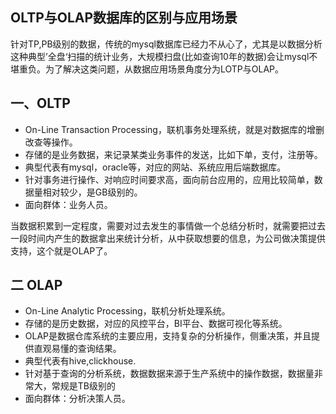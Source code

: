 ## OLTP与OLAP数据库的区别与应用场景
针对TP,PB级别的数据，传统的mysql数据库已经力不从心了，尤其是以数据分析这种典型’全盘‘扫描的统计业务，大规模扫盘(比如查询10年的数据)会让mysql不堪重负。为了解决这类问题，从数据应用场景角度分为LOTP与OLAP。

## 一、OLTP
* On-Line Transaction Processing，联机事务处理系统，就是对数据库的增删改查等操作。
* 存储的是业务数据，来记录某类业务事件的发送，比如下单，支付，注册等。
* 典型代表有mysql，oracle等，对应的网站、系统应用后端数据库。
* 针对事务进行操作、对响应时间要求高，面向前台应用的，应用比较简单，数据量相对较少，是GB级别的。
* 面向群体：业务人员。

当数据积累到一定程度，需要对过去发生的事情做一个总结分析时，就需要把过去一段时间内产生的数据拿出来统计分析，从中获取想要的信息，为公司做决策提供支持，这个就是OLAP了。

## 二 OLAP
* On-Line Analytic Processing，联机分析处理系统。
* 存储的是历史数据，对应的风控平台，BI平台、数据可视化等系统。
* OLAP是数据仓库系统的主要应用，支持复杂的分析操作，侧重决策，并且提供直观易懂的查询结果。
* 典型代表有hive,clickhouse.
* 针对基于查询的分析系统，数据数据来源于生产系统中的操作数据，数据量非常大，常规是TB级别的
* 面向群体：分析决策人员。

